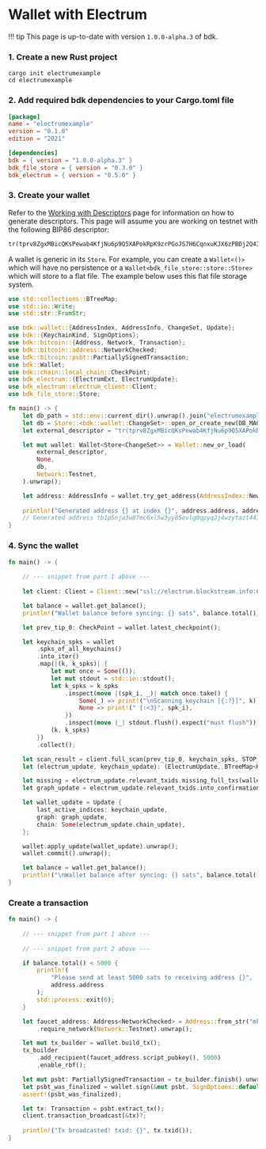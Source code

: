 # Wallet with Electrum

!!! tip
    This page is up-to-date with version `1.0.0-alpha.3` of bdk.

### 1. Create a new Rust project
```shell
cargo init electrumexample
cd electrumexample
```

### 2. Add required bdk dependencies to your Cargo.toml file
```toml
[package]
name = "electrumexample"
version = "0.1.0"
edition = "2021"

[dependencies]
bdk = { version = "1.0.0-alpha.3" }
bdk_file_store = { version = "0.3.0" }
bdk_electrum = { version = "0.5.0" }
```

### 3. Create your wallet
Refer to the [Working with Descriptors](./descriptors.md) page for information on how to generate descriptors. This page will assume you are working on testnet with the following BIP86 descriptor:
```txt
tr(tprv8ZgxMBicQKsPewab4KfjNu6p9Q5XAPokRpK9zrPGoJS7H6CqnxuKJX6zPBDj2Q43tfmVBRTpQMBSg8AhqBDdNEsBC14kMXiZj2tPWv5wHAE/86'/1'/0'/0/*)#30pfz5ly
```

A wallet is generic in its `Store`. For example, you can create a `Wallet<()>` which will have no persistence or a `Wallet<bdk_file_store::store::Store>` which will store to a flat file. The example below uses this flat file storage system.

```rust title="Part 1: Wallet"
use std::collections::BTreeMap;
use std::io::Write;
use std::str::FromStr;

use bdk::wallet::{AddressIndex, AddressInfo, ChangeSet, Update};
use bdk::{KeychainKind, SignOptions};
use bdk::bitcoin::{Address, Network, Transaction};
use bdk::bitcoin::address::NetworkChecked;
use bdk::bitcoin::psbt::PartiallySignedTransaction;
use bdk::Wallet;
use bdk::chain::local_chain::CheckPoint;
use bdk_electrum::{ElectrumExt, ElectrumUpdate};
use bdk_electrum::electrum_client::Client;
use bdk_file_store::Store;

fn main() -> {
    let db_path = std::env::current_dir().unwrap().join("electrumexample.db");
    let db = Store::<bdk::wallet::ChangeSet>::open_or_create_new(DB_MAGIC.as_bytes(), db_path)?;
    let external_descriptor = "tr(tprv8ZgxMBicQKsPewab4KfjNu6p9Q5XAPokRpK9zrPGoJS7H6CqnxuKJX6zPBDj2Q43tfmVBRTpQMBSg8AhqBDdNEsBC14kMXiZj2tPWv5wHAE/86'/1'/0'/0/*)#30pfz5ly";

    let mut wallet: Wallet<Store<ChangeSet>> = Wallet::new_or_load(
        external_descriptor,
        None,
        db,
        Network::Testnet,
    ).unwrap();

    let address: AddressInfo = wallet.try_get_address(AddressIndex::New).unwrap();
    
    println!("Generated address {} at index {}", address.address, address.index);
    // Generated address tb1p5nja3w87mc6xl5w3yy85evlg0qpyq2j4wzytazt4437nr37j2ajswm3ptl at index 0
}
```

### 4. Sync the wallet

```rust title="Part 2: Sync"
fn main() -> {
    
    // --- snippet from part 1 above ---
    
    let client: Client = Client::new("ssl://electrum.blockstream.info:60002").unwrap();

    let balance = wallet.get_balance();
    println!("Wallet balance before syncing: {} sats", balance.total());

    let prev_tip_0: CheckPoint = wallet.latest_checkpoint();

    let keychain_spks = wallet
        .spks_of_all_keychains()
        .into_iter()
        .map(|(k, k_spks)| {
            let mut once = Some(());
            let mut stdout = std::io::stdout();
            let k_spks = k_spks
                .inspect(move |(spk_i, _)| match once.take() {
                    Some(_) => print!("\nScanning keychain [{:?}]", k),
                    None => print!(" {:<3}", spk_i),
                })
                .inspect(move |_| stdout.flush().expect("must flush"));
            (k, k_spks)
        })
        .collect();

    let scan_result = client.full_scan(prev_tip_0, keychain_spks, STOP_GAP, BATCH_SIZE).unwrap();
    let (electrum_update, keychain_update): (ElectrumUpdate, BTreeMap<KeychainKind, u32>) = scan_result;

    let missing = electrum_update.relevant_txids.missing_full_txs(wallet.as_ref());
    let graph_update = electrum_update.relevant_txids.into_confirmation_time_tx_graph(&client, None, missing).unwrap();

    let wallet_update = Update {
        last_active_indices: keychain_update,
        graph: graph_update,
        chain: Some(electrum_update.chain_update),
    };

    wallet.apply_update(wallet_update).unwrap();
    wallet.commit().unwrap();

    let balance = wallet.get_balance();
    println!("\nWallet balance after syncing: {} sats", balance.total());
}
```

### Create a transaction
```rust title="Part 3: Transactions"
fn main() -> {
    
    // --- snippet from part 1 above ---
    
    // --- snippet from part 2 above ---

    if balance.total() < 5000 {
        println!(
            "Please send at least 5000 sats to receiving address {}",
            address.address
        );
        std::process::exit(0);
    }

    let faucet_address: Address<NetworkChecked> = Address::from_str("mkHS9ne12qx9pS9VojpwU5xtRd4T7X7ZUt").unwrap()
        .require_network(Network::Testnet).unwrap();

    let mut tx_builder = wallet.build_tx();
    tx_builder
        .add_recipient(faucet_address.script_pubkey(), 5000)
        .enable_rbf();

    let mut psbt: PartiallySignedTransaction = tx_builder.finish().unwrap();
    let psbt_was_finalized = wallet.sign(&mut psbt, SignOptions::default()).unwrap();
    assert!(psbt_was_finalized);

    let tx: Transaction = psbt.extract_tx();
    client.transaction_broadcast(&tx)?;
    
    println!("Tx broadcasted! txid: {}", tx.txid());
}
```
